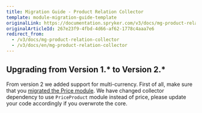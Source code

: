 ```yaml
---
title: Migration Guide - Product Relation Collector
template: module-migration-guide-template
originalLink: https://documentation.spryker.com/v3/docs/mg-product-relation-collector
originalArticleId: 267e23f9-4fbd-4d66-af62-1778c4aaa7e6
redirect_from:
  - /v3/docs/mg-product-relation-collector
  - /v3/docs/en/mg-product-relation-collector
---
```


## Upgrading from Version 1.* to Version 2.*

From version 2 we added support for multi-currency. First of all, make sure that you [migrated the Price module](/docs/scos/dev/module-migration-guides/{{page.version}}/migration-guide-price.html). We have changed collector dependency to use `PriceProduct` module instead of price, please update your code accordingly if you overwrote the core.

<!-- 
* [Learn more about Products in multi-store environment](https://documentation.spryker.com/v3/docs/product-store-relation-under-the-hood)-->

<!-- Last review date: Nov 23, 2017 by Aurimas Ličkus -->
